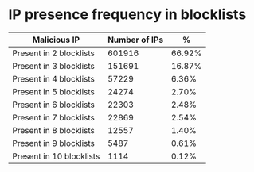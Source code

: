 # IP presence frequency in blocklists
| Malicious IP | Number of IPs | % |
|----|----|----|
| Present in 2 blocklists | 601916 | 66.92% |
| Present in 3 blocklists | 151691 | 16.87% |
| Present in 4 blocklists | 57229 | 6.36% |
| Present in 5 blocklists | 24274 | 2.70% |
| Present in 6 blocklists | 22303 | 2.48% |
| Present in 7 blocklists | 22869 | 2.54% |
| Present in 8 blocklists | 12557 | 1.40% |
| Present in 9 blocklists | 5487 | 0.61% |
| Present in 10 blocklists | 1114 | 0.12% |
